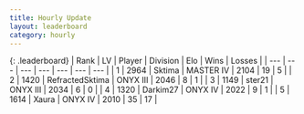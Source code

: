 ```yaml
---
title: Hourly Update
layout: leaderboard
category: hourly
---
```


{: .leaderboard}
| Rank | LV | Player | Division | Elo | Wins | Losses |
| --- | --- | --- | --- | --- | --- | --- |
| <span data-change="0">1</span> | 2964 | <span title="ID: 353063">Sktima</span> | MASTER IV | <span data-change="0">2104</span> | <span data-change="0">19</span> | <span data-change="0">5</span> |
| <span data-change="0">2</span> | 1420 | <span title="ID: 402846">RefractedSktima</span> | ONYX III | <span data-change="10">2046</span> | <span data-change="2">8</span> | <span data-change="0">1</span> |
| <span data-change="0">3</span> | 1149 | <span title="ID: 652474">ster21</span> | ONYX III | <span data-change="0">2034</span> | <span data-change="1">6</span> | <span data-change="0">0</span> |
| <span data-change="0">4</span> | 1320 | <span title="ID: 694036">Darkim27</span> | ONYX IV | <span data-change="0">2022</span> | <span data-change="0">9</span> | <span data-change="0">1</span> |
| <span data-change="0">5</span> | 1614 | <span title="ID: 200908">Xaura</span> | ONYX IV | <span data-change="0">2010</span> | <span data-change="0">35</span> | <span data-change="0">17</span> |